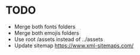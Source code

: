 # TODO

- Merge both fonts folders
- Merge both emojis folders
- Use root /assets instead of ../assets
- Update sitemap https://www.xml-sitemaps.com/
